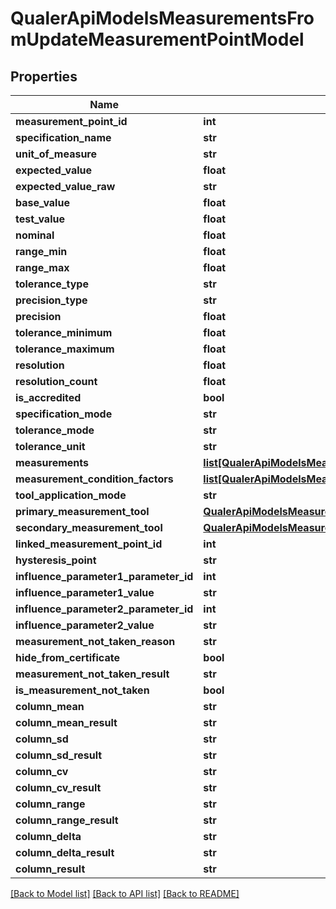 # QualerApiModelsMeasurementsFromUpdateMeasurementPointModel

## Properties
Name | Type | Description | Notes
------------ | ------------- | ------------- | -------------
**measurement_point_id** | **int** |  | [optional] 
**specification_name** | **str** |  | [optional] 
**unit_of_measure** | **str** |  | [optional] 
**expected_value** | **float** |  | [optional] 
**expected_value_raw** | **str** |  | [optional] 
**base_value** | **float** |  | [optional] 
**test_value** | **float** |  | [optional] 
**nominal** | **float** |  | [optional] 
**range_min** | **float** |  | [optional] 
**range_max** | **float** |  | [optional] 
**tolerance_type** | **str** |  | [optional] 
**precision_type** | **str** |  | [optional] 
**precision** | **float** |  | [optional] 
**tolerance_minimum** | **float** |  | [optional] 
**tolerance_maximum** | **float** |  | [optional] 
**resolution** | **float** |  | [optional] 
**resolution_count** | **float** |  | [optional] 
**is_accredited** | **bool** |  | [optional] 
**specification_mode** | **str** |  | [optional] 
**tolerance_mode** | **str** |  | [optional] 
**tolerance_unit** | **str** |  | [optional] 
**measurements** | [**list[QualerApiModelsMeasurementsFromUpdateMeasurementModel]**](QualerApiModelsMeasurementsFromUpdateMeasurementModel.md) |  | [optional] 
**measurement_condition_factors** | [**list[QualerApiModelsMeasurementsFromUpdateMeasurementConditionFactorModel]**](QualerApiModelsMeasurementsFromUpdateMeasurementConditionFactorModel.md) |  | [optional] 
**tool_application_mode** | **str** |  | [optional] 
**primary_measurement_tool** | [**QualerApiModelsMeasurementsFromUpdateMeasurementToolModel**](QualerApiModelsMeasurementsFromUpdateMeasurementToolModel.md) |  | [optional] 
**secondary_measurement_tool** | [**QualerApiModelsMeasurementsFromUpdateMeasurementToolModel**](QualerApiModelsMeasurementsFromUpdateMeasurementToolModel.md) |  | [optional] 
**linked_measurement_point_id** | **int** |  | [optional] 
**hysteresis_point** | **str** |  | [optional] 
**influence_parameter1_parameter_id** | **int** |  | [optional] 
**influence_parameter1_value** | **str** |  | [optional] 
**influence_parameter2_parameter_id** | **int** |  | [optional] 
**influence_parameter2_value** | **str** |  | [optional] 
**measurement_not_taken_reason** | **str** |  | [optional] 
**hide_from_certificate** | **bool** |  | [optional] 
**measurement_not_taken_result** | **str** |  | [optional] 
**is_measurement_not_taken** | **bool** |  | [optional] 
**column_mean** | **str** |  | [optional] 
**column_mean_result** | **str** |  | [optional] 
**column_sd** | **str** |  | [optional] 
**column_sd_result** | **str** |  | [optional] 
**column_cv** | **str** |  | [optional] 
**column_cv_result** | **str** |  | [optional] 
**column_range** | **str** |  | [optional] 
**column_range_result** | **str** |  | [optional] 
**column_delta** | **str** |  | [optional] 
**column_delta_result** | **str** |  | [optional] 
**column_result** | **str** |  | [optional] 

[[Back to Model list]](../README.md#documentation-for-models) [[Back to API list]](../README.md#documentation-for-api-endpoints) [[Back to README]](../README.md)

